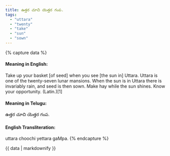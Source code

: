```yaml
---
title: ఉత్తర చూచి యెత్తర గంప.
tags:
  - "uttara"
  - "twenty"
  - "take"
  - "sun"
  - "sown"
---
```


{% capture data %}
#### Meaning in English:
Take up your basket [of seed] when you see [the sun in] Uttara.
Uttara is one of the twenty-seven lunar mansions. When the sun is in Uttara there is invariably rain, and seed is then sown.
Make hay while the sun shines.
Know your opportunity. (Latin.)[1]

#### Meaning in Telugu:
ఉత్తర చూచి యెత్తర గంప.

#### English Transliteration:
uttara choochi yettara gaMpa.
{% endcapture %}

{{ data | markdownify }}

